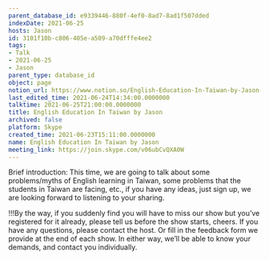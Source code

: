 ```yaml
---
parent_database_id: e9339446-880f-4ef0-8ad7-8ad1f507dded
indexDate: 2021-06-25
hosts: Jason
id: 3101f10b-c806-405e-a509-a70dfffe4ee2
tags:
- Talk
- 2021-06-25
- Jason
parent_type: database_id
object: page
notion_url: https://www.notion.so/English-Education-In-Taiwan-by-Jason-3101f10bc806405ea509a70dfffe4ee2
last_edited_time: 2021-06-24T14:34:00.0000000
talktime: 2021-06-25T21:00:00.0000000
title: English Education In Taiwan by Jason
archived: false
platform: Skype
created_time: 2021-06-23T15:11:00.0000000
name: English Education In Taiwan by Jason
meeting_link: https://join.skype.com/v06ubCvQXA0W
---
```




Brief introduction: This time, we are going to talk about some problems/myths of English learning in Taiwan, some problems that the students in Taiwan are facing, etc., if you have any ideas, just sign up, we are looking forward to listening to your sharing.

!!!By the way, if you suddenly find you will have to miss our show but you’ve registered for it already, please tell us before the show starts, cheers.
If you have any questions, please contact the host. Or fill in the feedback form we provide at the end of each show. In either way, we’ll be able to know your demands, and contact you individually.

